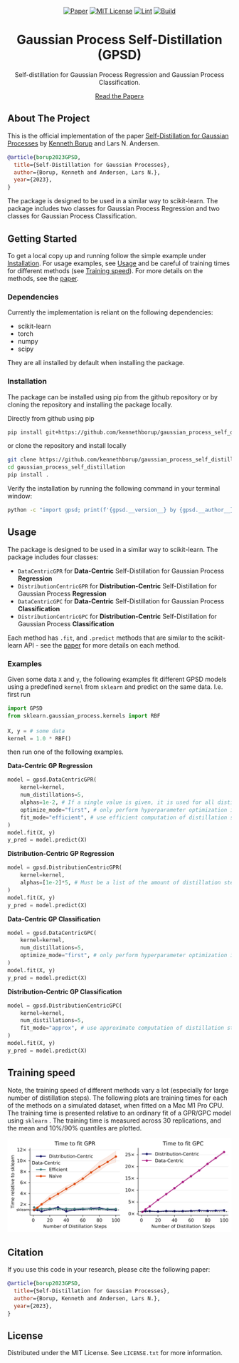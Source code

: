 <div align="center">

  [![Paper][paper-shield]][paper-url]
  [![MIT License][license-shield]][license-url]
  [![Lint][lint-shield]][lint-url]
  [![Build][build-shield]][build-url]

  <h1 align="center">Gaussian Process Self-Distillation (GPSD)</h1>

  <p align="center">
    Self-distillation for Gaussian Process Regression and Gaussian Process Classification.
  </p>
  <a href="https://scholar.google.com/citations?user=KsFyMREAAAAJ&hl=en">Read the Paper»</a>
</div>



## About The Project

This is the official implementation of the paper [Self-Distillation for Gaussian Processes][paper-url] by [Kenneth Borup][linkedin-url] and Lars N. Andersen.

```bibtex
@article{borup2023GPSD,
  title={Self-Distillation for Gaussian Processes},
  author={Borup, Kenneth and Andersen, Lars N.},
  year={2023},
}
```

The package is designed to be used in a similar way to scikit-learn. The package includes two classes for Gaussian Process Regression and two classes for Gaussian Process Classification.


## Getting Started

To get a local copy up and running follow the simple example under <a  href="#installation">Installation</a>.
For usage examples, see <a  href="#usage">Usage</a> and be careful of training times for different methods (see <a  href="#training-speed">Training speed</a>). For more details on the methods, see the [paper][paper-url].

### Dependencies

Currently the implementation is reliant on the following dependencies:

* scikit-learn
* torch
* numpy
* scipy

They are all installed by default when installing the package.

### Installation<a name="installation"></a>
The package can be installed using pip from the github repository or by cloning the repository and installing the package locally.

Directly from github using pip
```sh
pip install git+https://github.com/kennethborup/gaussian_process_self_distillation.git
```

or clone the repository and install locally
```sh
git clone https://github.com/kennethborup/gaussian_process_self_distillation.git
cd gaussian_process_self_distillation
pip install .
```

Verify the installation by running the following command in your terminal window:
```sh
python -c "import gpsd; print(f'{gpsd.__version__} by {gpsd.__author__}')"
```

## Usage<a name="usage"></a>

The package is designed to be used in a similar way to scikit-learn. The package includes four classes:

- `DataCentricGPR` for **Data-Centric** Self-Distillation for Gaussian Process **Regression**
- `DistributionCentricGPR` for **Distribution-Centric** Self-Distillation for Gaussian Process **Regression**
- `DataCentricGPC` for **Data-Centric** Self-Distillation for Gaussian Process **Classification**
- `DistributionCentricGPC` for **Distribution-Centric** Self-Distillation for Gaussian Process **Classification**

Each method has `.fit`, and `.predict` methods that are similar to the scikit-learn API - see the [paper][paper-url] for more details on each method.

### Examples
Given some data `X` and `y`, the following examples fit different GPSD models using a predefined `kernel` from `sklearn` and predict on the same data.
I.e. first run
```python
import GPSD
from sklearn.gaussian_process.kernels import RBF

X, y = # some data
kernel = 1.0 * RBF()
```
then run one of the following examples.

**Data-Centric GP Regression**
```python
model = gpsd.DataCentricGPR(
    kernel=kernel,
    num_distillations=5,
    alphas=1e-2, # If a single value is given, it is used for all distillation steps
    optimize_mode="first", # only perform hyperparameter optimization in the first distillation step
    fit_mode="efficient", # use efficient computation of distillation steps (alternative is "naive")
)
model.fit(X, y)
y_pred = model.predict(X)
```

**Distribution-Centric GP Regression**
```python
model = gpsd.DistributionCentricGPR(
    kernel=kernel,
    alphas=[1e-2]*5, # Must be a list of the amount of distillation steps
)
model.fit(X, y)
y_pred = model.predict(X)
```

**Data-Centric GP Classification**
```python
model = gpsd.DataCentricGPC(
    kernel=kernel,
    num_distillations=5,
    optimize_mode="first", # only perform hyperparameter optimization in the first distillation step
)
model.fit(X, y)
y_pred = model.predict(X)
```

**Distribution-Centric GP Classification**
```python
model = gpsd.DistributionCentricGPC(
    kernel=kernel,
    num_distillations=5,
    fit_mode="approx", # use approximate computation of distillation steps (alternative is "exact")
)
model.fit(X, y)
y_pred = model.predict(X)
```

## Training speed<a name="training-speed"></a>

Note, the training speed of different methods vary a lot (especially for large number of distillation steps). The following plots are training times for each of the methods on a simulated dataset, when fitted on a Mac M1 Pro CPU. The training time is presented relative to an ordinary fit of a GPR/GPC model using `sklearn` . The training time is measured across 30 replications, and the mean and 10%/90% quantiles are plotted.

![Training Speed][training-speed-image]


## Citation

If you use this code in your research, please cite the following paper:

```bibtex
@article{borup2023GPSD,
  title={Self-Distillation for Gaussian Processes},
  author={Borup, Kenneth and Andersen, Lars N.},
  year={2023},
}
```

## License

Distributed under the MIT License. See `LICENSE.txt` for more information.


<!-- MARKDOWN LINKS & IMAGES -->
<!-- https://www.markdownguide.org/basic-syntax/#reference-style-links -->
[paper-shield]: https://img.shields.io/badge/ArXiv-Paper-red?style=for-the-badge
[paper-url]: https://scholar.google.com/citations?user=KsFyMREAAAAJ&hl=en
[training-speed-image]: figures/training_time_relative.png
[build-shield]: https://img.shields.io/github/actions/workflow/status/kennethborup/gaussian_process_self_distillation/build.yml?style=for-the-badge
[build-url]: https://github.com/Kennethborup/gaussian_process_self_distillation
[lint-shield]: https://img.shields.io/github/checks-status/kennethborup/gaussian_process_self_distillation/main?style=for-the-badge
[lint-url]: https://github.com/Kennethborup/gaussian_process_self_distillation
[license-shield]: https://img.shields.io/github/license/othneildrew/Best-README-Template.svg?style=for-the-badge
[license-url]: https://github.com/othneildrew/Best-README-Template/blob/master/LICENSE.txt
[linkedin-url]: https://www.linkedin.com/in/borupkenneth/
